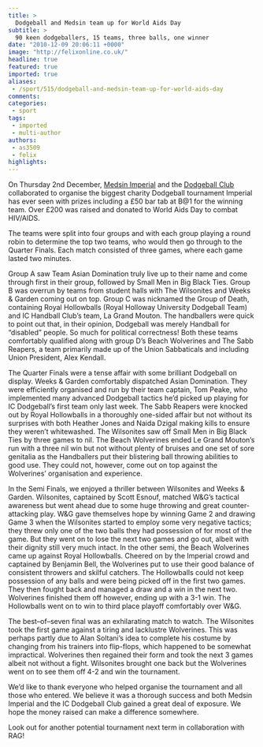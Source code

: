 ```yaml
---
title: >
  Dodgeball and Medsin team up for World Aids Day
subtitle: >
  90 keen dodgeballers, 15 teams, three balls, one winner
date: "2010-12-09 20:06:11 +0000"
image: "http://felixonline.co.uk/"
headline: true
featured: true
imported: true
aliases:
 - /sport/515/dodgeball-and-medsin-team-up-for-world-aids-day
comments:
categories:
 - sport
tags:
 - imported
 - multi-author
authors:
 - as3509
 - felix
highlights:
---
```


On Thursday 2nd December, [Medsin Imperial](http://www.union.ic.ac.uk/medic/medsin/) and the [Dodgeball Club](http://www.union.ic.ac.uk/acc/dodgeball/about.php) collaborated to organise the biggest charity Dodgeball tournament Imperial has ever seen with prizes including a £50 bar tab at B@1 for the winning team. Over £200 was raised and donated to World Aids Day to combat HIV/AIDS.

The teams were split into four groups and with each group playing a round robin to determine the top two teams, who would then go through to the Quarter Finals. Each match consisted of three games, where each game lasted two minutes.

Group A saw Team Asian Domination truly live up to their name and come through first in their group, followed by Small Men in Big Black Ties. Group B was overrun by teams from student halls with The Wilsonites and Weeks & Garden coming out on top. Group C was nicknamed the Group of Death, containing Royal Hollowballs (Royal Holloway University Dodgeball Team) and IC Handball Club’s team, La Grand Mouton. The handballers were quick to point out that, in their opinion, Dodgeball was merely Handball for “disabled” people. So much for political correctness! Both these teams comfortably qualified along with group D’s Beach Wolverines and The Sabb Reapers, a team primarily made up of the Union Sabbaticals and including Union President, Alex Kendall.

The Quarter Finals were a tense affair with some brilliant Dodgeball on display. Weeks & Garden comfortably dispatched Asian Domination. They were efficiently organised and run by their team captain, Tom Peake, who implemented many advanced Dodgeball tactics he’d picked up playing for IC Dodgeball’s first team only last week. The Sabb Reapers were knocked out by Royal Hollowballs in a thoroughly one-sided affair but not without its surprises with both Heather Jones and Naida Dzigal making kills to ensure they weren’t whitewashed. The Wilsonites saw off Small Men in Big Black Ties by three games to nil. The Beach Wolverines ended Le Grand Mouton’s run with a three nil win but not without plenty of bruises and one set of sore genitalia as the Handballers put their blistering ball throwing abilities to good use. They could not, however, come out on top against the Wolverines’ organisation and experience.

In the Semi Finals, we enjoyed a thriller between Wilsonites and Weeks & Garden. Wilsonites, captained by Scott Esnouf, matched W&G’s tactical awareness but went ahead due to some huge throwing and great counter-attacking play. W&G gave themselves hope by winning Game 2 and drawing Game 3 when the Wilsonites started to employ some very negative tactics; they threw only one of the two balls they had possession of for most of the game. But they went on to lose the next two games and go out, albeit with their dignity still very much intact. In the other semi, the Beach Wolverines came up against Royal Hollowballs. Cheered on by the Imperial crowd and captained by Benjamin Bell, the Wolverines put to use their good balance of consistent throwers and skilful catchers. The Hollowballs could not keep possession of any balls and were being picked off in the first two games. They then fought back and managed a draw and a win in the next two. Wolverines finished them off however, ending up with a 3-1 win. The Hollowballs went on to win to third place playoff comfortably over W&G.

The best–of–seven final was an exhilarating match to watch. The Wilsonites took the first game against a tiring and lacklustre Wolverines. This was perhaps partly due to Alan Soltani’s idea to complete his costume by changing from his trainers into flip-flops, which happened to be somewhat impractical. Wolverines then regained their form and took the next 3 games albeit not without a fight. Wilsonites brought one back but the Wolverines went on to see them off 4-2 and win the tournament.

We’d like to thank everyone who helped organise the tournament and all those who entered. We believe it was a thorough success and both Medsin Imperial and the IC Dodgeball Club gained a great deal of exposure. We hope the money raised can make a difference somewhere.

Look out for another potential tournament next term in collaboration with RAG!
